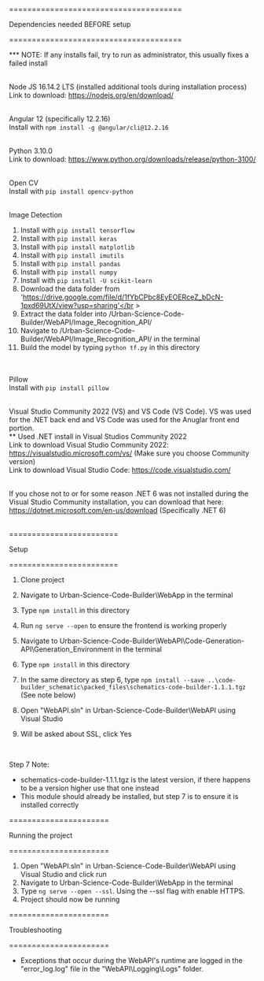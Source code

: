 ======================================

Dependencies needed BEFORE setup

======================================

*** NOTE: If any installs fail, try to run as administrator, this usually fixes a failed install
</br > </br > 

Node JS 16.14.2 LTS (installed additional tools during installation process) </br > 
Link to download: https://nodejs.org/en/download/
</br > </br > 

Angular 12 (specifically 12.2.16) </br > 
Install with `npm install -g @angular/cli@12.2.16`
</br > </br >

Python 3.10.0 </br > 
Link to download: https://www.python.org/downloads/release/python-3100/
</br > </br >

Open CV </br > 
Install with `pip install opencv-python`
</br > </br >

Image Detection </br > 
1) Install with `pip install tensorflow`</br > 
2) Install with `pip install keras`</br > 
3) Install with `pip install matplotlib`</br > 
4) Install with `pip install imutils`</br > 
5) Install with `pip install pandas`</br > 
6) Install with `pip install numpy`</br > 
7) Install with `pip install -U scikit-learn` </br>
8) Download the data folder from 'https://drive.google.com/file/d/1fYbCPbc8EyEOERceZ_bDcN-1pxd69UtX/view?usp=sharing'</br > 
9) Extract the data folder into /Urban-Science-Code-Builder/WebAPI/Image_Recognition_API/</br > 
10) Navigate to /Urban-Science-Code-Builder/WebAPI/Image_Recognition_API/ in the terminal</br > 
11) Build the model by typing `python tf.py` in this directory</br > 
</br > </br >

Pillow </br > 
Install with `pip install pillow`
</br > </br >

Visual Studio Community 2022 (VS) and VS Code (VS Code). VS was used for the .NET back end and VS Code was used for the Anuglar front end portion.</br > 
** Used .NET install in Visual Studios Community 2022</br > 
Link to download Visual Studio Community 2022: https://visualstudio.microsoft.com/vs/ (Make sure you choose Community version)</br > 
Link to download Visual Studio Code: https://code.visualstudio.com/
</br > </br >

If you chose not to or for some reason .NET 6 was not installed during the Visual Studio Community installation, you can download that here: </br > 
https://dotnet.microsoft.com/en-us/download (Specifically .NET 6)
</br > </br >

========================

Setup

========================


1) Clone project

2) Navigate to Urban-Science-Code-Builder\WebApp in the terminal
3) Type `npm install` in this directory
4) Run `ng serve --open` to ensure the frontend is working properly

5) Navigate to Urban-Science-Code-Builder\WebAPI\Code-Generation-API\Generation_Environment in the terminal
6) Type `npm install` in this directory
7) In the same directory as step 6, type `npm install --save ..\code-builder_schematic\packed_files\schematics-code-builder-1.1.1.tgz` (See note below)

8) Open "WebAPI.sln" in Urban-Science-Code-Builder\WebAPI using Visual Studio
9) Will be asked about SSL, click Yes

</br >

Step 7 Note: 
  * schematics-code-builder-1.1.1.tgz is the latest version, if there happens to be a version higher use that one instead
  * This module should already be installed, but step 7 is to ensure it is installed correctly

======================

Running the project

======================

1) Open "WebAPI.sln" in Urban-Science-Code-Builder\WebAPI using Visual Studio and click run
2) Navigate to Urban-Science-Code-Builder\WebApp in the terminal
3) Type `ng serve --open --ssl`. Using the --ssl flag with enable HTTPS.
4) Project should now be running

======================

Troubleshooting

======================

* Exceptions that occur during the WebAPI's runtime are logged in the "error_log.log" file in the "WebAPI\Logging\Logs" folder.
